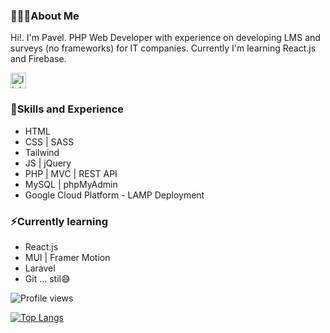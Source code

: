 ### 👨🏻‍💻About Me

Hi!. I'm Pavel. PHP Web Developer with experience on developing LMS and surveys (no frameworks) for IT companies. Currently I'm learning React.js and Firebase.

[<img src='https://cdn.cdnlogo.com/logos/l/78/linkedin-icon.svg' alt='linkedin' height='25'>](https://www.linkedin.com/in/apavel-rampi-1b552379/)  

### 👾Skills and Experience
- HTML
- CSS | SASS
- Tailwind
- JS | jQuery
- PHP | MVC | REST API
- MySQL | phpMyAdmin
- Google Cloud Platform - LAMP Deployment

### ⚡️Currently learning
- React.js
- MUI | Framer Motion
- Laravel
- Git ... stil😅

![Profile views](https://gpvc.arturio.dev/PavelFlynn)

[![Top Langs](https://github-readme-stats.vercel.app/api/top-langs/?username=PavelFlynn)](https://github.com/anuraghazra/github-readme-stats)
